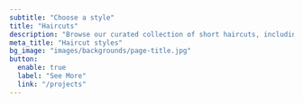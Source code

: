 ```yaml
---
subtitle: "Choose a style"
title: "Haircuts"
description: "Browse our curated collection of short haircuts, including buzz cuts, crew cuts, and modern straight hairstyle options for a bold look."
meta_title: "Haircut styles"
bg_image: "images/backgrounds/page-title.jpg"
button:
  enable: true
  label: "See More"
  link: "/projects"
---
```

